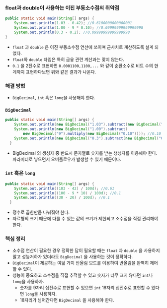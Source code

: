 ### float과 double이 사용하는 이진 부동소수점의 취약점

```java
public static void main(String[] args) {
    System.out.println(1.03 - 0.42); //0.6100000000000001
    System.out.println(1.00 - 9 * 0.10); //0.09999999999999998
    System.out.println(0.3 - 0.2); //0.09999999999999998
}
```

- `float` 과 `double` 은 이진 부동소수점 연산에 쓰이며 근사치로 계산하도록 설계 되었다.
- `float`와 `double` 타입은 특히 금융 관련 계산과는 맞지 않는다.
- `0.1` 을 2진수로 표현하면 `0.0001100,1100,...` 와 같이 순환소수로  비트 수의 한계까지 표현하다보면 위와 같은 결과가 나온다.

### 해결 방법

- `BigDecimal`, `int` 혹은 `long`을 사용해야 한다.

### `BigDecimal`

```java
public static void main(String[] args) {
    System.out.println(new BigDecimal("1.03").subtract(new BigDecimal("0.42"))); //0.61
    System.out.println(new BigDecimal("1.00").subtract(
        new BigDecimal("9").multiply(new BigDecimal("0.10")))); //0.10
    System.out.println(new BigDecimal("0.3").subtract(new BigDecimal("0.2"))); //0.1
  }
```

- BigDecimal 의 생성자 중 반드시 문자열로 숫자를 받는 생성자를 이용해야 한다. 파라미터로 넣으면서 오버플로우가 발생할 수 있기 때문이다.

### `int` 혹은 `long`

```java
public static void main(String[] args) {
    System.out.println((103 - 42) / 100d); //0.61
    System.out.println((100 - 9 * 10) / 100d); //0.1
    System.out.println((30 - 20) / 100d); //0.1
  }
```

- 정수로 곱한만큼 나눠줘야 한다.
- 자료형의 크기 때문에 다룰 수 있는 값의 크기가 제한되고 소수점을 직접 관리해야 한다.

### 핵심 정리

- 소수점 연산이 필요한 경우 정확한 답이 필요할 때는 `float` 과 `double` 을 사용하지 말고 성능저하가 있더라도 `BigDecimal` 을 사용하는 것이 정확하다.
- `BigDecimal`이 제공하는 여덟 가지 반올림 모드를 이용하여 반올림을 완벽히 제어할 수 있다.
- 성능이 중요하고 소수점을 직접 추적할 수 있고 숫자가 너무 크지 않다면 `int`나 `long`을 사용하자.
    - 숫자를 9자리 십진수로 표현할 수 있으면 `int` 18자리 십진수로 표현할 수 있다면 `long`을 사용하자.
    - 18자리가 넘어간다면 `BigDecimal` 을 사용해야 한다.

